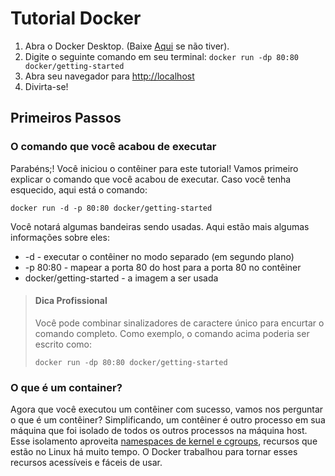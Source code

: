 # Tutorial Docker

1. Abra o Docker Desktop. (Baixe [Aqui](https://www.docker.com/products/docker-desktop/) se não tiver).
2. Digite o seguinte comando em seu terminal: ```docker run -dp 80:80 docker/getting-started```
3. Abra seu navegador para <http://localhost>
4. Divirta-se!

## Primeiros Passos

### O comando que você acabou de executar 

Parabéns;! Você iniciou o contêiner para este tutorial! Vamos primeiro explicar o comando que você acabou de executar. Caso você tenha esquecido, aqui está o comando:

```
docker run -d -p 80:80 docker/getting-started
```

Você notará algumas bandeiras sendo usadas. Aqui estão mais algumas informações sobre eles:

* -d - executar o contêiner no modo separado (em segundo plano)
* -p 80:80 - mapear a porta 80 do host para a porta 80 no contêiner
* docker/getting-started - a imagem a ser usada

> #### Dica Profissional  
> Você pode combinar sinalizadores de caractere único para encurtar o comando completo. Como exemplo, o comando acima poderia ser escrito como:
>```
> docker run -dp 80:80 docker/getting-started
>```


### O que é um container?
Agora que você executou um contêiner com sucesso, vamos nos perguntar o que é um contêiner? Simplificando, um contêiner é outro processo em sua máquina que foi isolado de todos os outros processos na máquina host. Esse isolamento aproveita [namespaces de kernel e cgroups](https://medium.com/@saschagrunert/demystifying-containers-part-i-kernel-space-2c53d6979504), recursos que estão no Linux há muito tempo. O Docker trabalhou para tornar esses recursos acessíveis e fáceis de usar.
